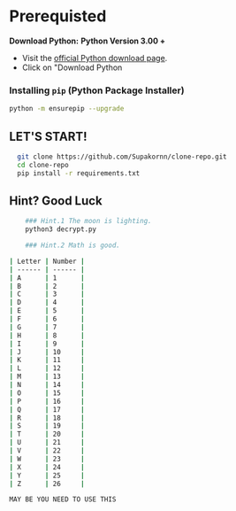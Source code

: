 # Prerequisted
   **Download Python:**
  **Python Version 3.00 +**
   - Visit the [official Python download page](https://www.python.org/downloads/).
   - Click on "Download Python

### Installing `pip` (Python Package Installer)
```bash
python -m ensurepip --upgrade
```

## LET'S START! 
```bash
  git clone https://github.com/Supakornn/clone-repo.git
  cd clone-repo
  pip install -r requirements.txt
```

## Hint? Good Luck 
```bash
    ### Hint.1 The moon is lighting.
    python3 decrypt.py
```

```bash
    ### Hint.2 Math is good.

| Letter | Number |
| ------ | ------ |
| A      | 1      |
| B      | 2      |
| C      | 3      |
| D      | 4      |
| E      | 5      |
| F      | 6      |
| G      | 7      |
| H      | 8      |
| I      | 9      |
| J      | 10     |
| K      | 11     |
| L      | 12     |
| M      | 13     |
| N      | 14     |
| O      | 15     |
| P      | 16     |
| Q      | 17     |
| R      | 18     |
| S      | 19     |
| T      | 20     |
| U      | 21     |
| V      | 22     |
| W      | 23     |
| X      | 24     |
| Y      | 25     |
| Z      | 26     |

MAY BE YOU NEED TO USE THIS
```
